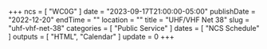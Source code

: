 +++
ncs = [ "WC0G" ]
date = "2023-09-17T21:00:00-05:00"
publishDate = "2022-12-20"
endTime = ""
location = ""
title = "UHF/VHF Net 38"
slug = "uhf-vhf-net-38"
categories = [ "Public Service" ]
dates = [ "NCS Schedule" ]
outputs = [ "HTML", "Calendar" ]
update = 0
+++
